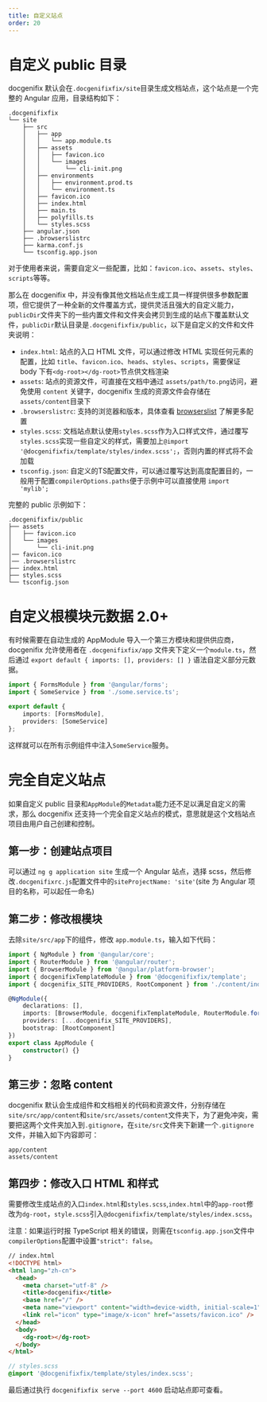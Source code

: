 ```yaml
---
title: 自定义站点
order: 20
---
```


# 自定义 public 目录
docgenifix 默认会在`.docgenifixfix/site`目录生成文档站点，这个站点是一个完整的 Angular 应用，目录结构如下：
```
.docgenifixfix
└── site
    ├── src
    │   ├── app
    │   │   └── app.module.ts
    │   ├── assets
    │   │   ├── favicon.ico
    │   │   └── images
    │   │       └── cli-init.png
    │   ├── environments
    │   │   ├── environment.prod.ts
    │   │   └── environment.ts
    │   ├── favicon.ico
    │   ├── index.html
    │   ├── main.ts
    │   ├── polyfills.ts
    │   └── styles.scss
    ├── angular.json
    ├── .browserslistrc
    ├── karma.conf.js
    └── tsconfig.app.json
```

对于使用者来说，需要自定义一些配置，比如：`favicon.ico`、`assets`、`styles`、`scripts`等等。

那么在 docgenifix 中，并没有像其他文档站点生成工具一样提供很多参数配置项，但它提供了一种全新的文件覆盖方式，提供灵活且强大的自定义能力，`publicDir`文件夹下的一些内置文件和文件夹会拷贝到生成的站点下覆盖默认文件，`publicDir`默认目录是`.docgenifixfix/public`，以下是自定义的文件和文件夹说明：

- `index.html`: 站点的入口 HTML 文件，可以通过修改 HTML 实现任何元素的配置，比如 `title`、`favicon.ico`、`heads`、`styles`、`scripts`，需要保证 body 下有`<dg-root></dg-root>`节点供文档渲染
- `assets`: 站点的资源文件，可直接在文档中通过 `assets/path/to.png`访问，避免使用 `content` 关键字，docgenifix 生成的资源文件会存储在`assets/content`目录下
- `.browserslistrc`: 支持的浏览器和版本，具体查看 [browserslist](https://github.com/browserslist/browserslist) 了解更多配置
- `styles.scss`: 文档站点默认使用`styles.scss`作为入口样式文件，通过覆写`styles.scss`实现一些自定义的样式，需要加上`@import '@docgenifixfix/template/styles/index.scss';`，否则内置的样式将不会加载
- `tsconfig.json`: 自定义的TS配置文件，可以通过覆写达到高度配置目的，一般用于配置`compilerOptions.paths`便于示例中可以直接使用 `import 'mylib';`

完整的 public 示例如下：
```
.docgenifixfix/public
├── assets
│   ├── favicon.ico
│   └── images
│       └── cli-init.png
│── favicon.ico
│── .browserslistrc
├── index.html
├── styles.scss
└── tsconfig.json
```

# 自定义根模块元数据 <label>2.0+</label>
有时候需要在自动生成的 AppModule 导入一个第三方模块和提供供应商，docgenifix 允许使用者在 `.docgenifixfix/app` 文件夹下定义一个`module.ts`，然后通过 `export default { imports: [], providers: [] }` 语法自定义部分元数据。

```ts
import { FormsModule } from '@angular/forms';
import { SomeService } from './some.service.ts';

export default {
    imports: [FormsModule],
    providers: [SomeService]
};

```

这样就可以在所有示例组件中注入`SomeService`服务。

# 完全自定义站点
如果自定义 public 目录和`AppModule`的`Metadata`能力还不足以满足自定义的需求，那么 docgenifix 还支持一个完全自定义站点的模式，意思就是这个文档站点项目由用户自己创建和控制。
## 第一步：创建站点项目
可以通过 `ng g application site` 生成一个 Angular 站点，选择 scss，然后修改`.docgenifixrc.js`配置文件中的`siteProjectName: 'site'`(site 为 Angular 项目的名称，可以起任一命名)

## 第二步：修改根模块
去除`site/src/app`下的组件，修改 `app.module.ts`，输入如下代码：

```ts
import { NgModule } from '@angular/core';
import { RouterModule } from '@angular/router';
import { BrowserModule } from '@angular/platform-browser';
import { docgenifixTemplateModule } from '@docgenifixfix/template';
import { docgenifix_SITE_PROVIDERS, RootComponent } from './content/index';

@NgModule({
    declarations: [],
    imports: [BrowserModule, docgenifixTemplateModule, RouterModule.forRoot([])],
    providers: [...docgenifix_SITE_PROVIDERS],
    bootstrap: [RootComponent]
})
export class AppModule {
    constructor() {}
}
```
## 第三步：忽略 content
docgenifix 默认会生成组件和文档相关的代码和资源文件，分别存储在`site/src/app/content`和`site/src/assets/content`文件夹下，为了避免冲突，需要把这两个文件夹加入到`.gitignore`，在`site/src`文件夹下新建一个`.gitignore`文件，并输入如下内容即可：

```
app/content
assets/content
```

## 第四步：修改入口 HTML 和样式
需要修改生成站点的入口`index.html`和`styles.scss`,`index.html`中的`app-root`修改为`dg-root`，`style.scss`引入`@docgenifixfix/template/styles/index.scss`。

<alert type="warning">注意：如果运行时报 TypeScript 相关的错误，则需在`tsconfig.app.json`文件中`compilerOptions`配置中设置`"strict": false`。</alert>

```html
// index.html
<!DOCTYPE html>
<html lang="zh-cn">
  <head>
    <meta charset="utf-8" />
    <title>docgenifix</title>
    <base href="/" />
    <meta name="viewport" content="width=device-width, initial-scale=1" />
    <link rel="icon" type="image/x-icon" href="assets/favicon.ico" />
  </head>
  <body>
    <dg-root></dg-root>
  </body>
</html>
```

```scss
// styles.scss
@import '@docgenifixfix/template/styles/index.scss';
```

最后通过执行 `docgenifixfix serve --port 4600` 启动站点即可查看。

